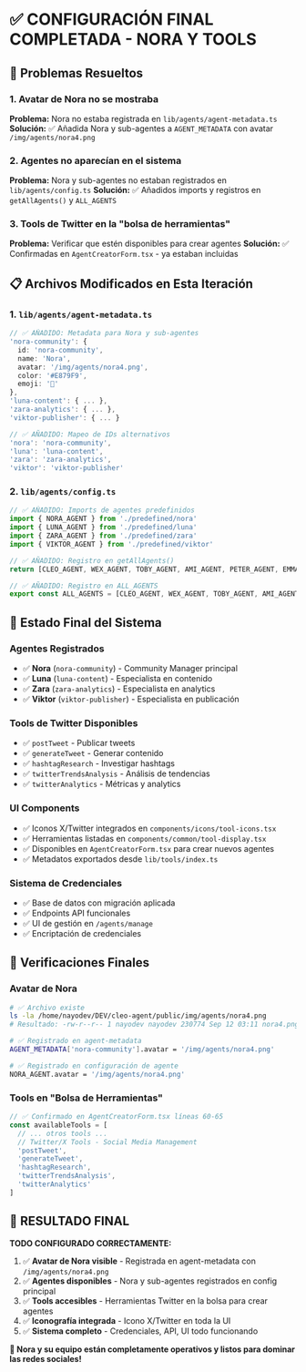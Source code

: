 # ✅ CONFIGURACIÓN FINAL COMPLETADA - NORA Y TOOLS

## 🎯 Problemas Resueltos

### 1. Avatar de Nora no se mostraba
**Problema:** Nora no estaba registrada en `lib/agents/agent-metadata.ts`
**Solución:** ✅ Añadida Nora y sub-agentes a `AGENT_METADATA` con avatar `/img/agents/nora4.png`

### 2. Agentes no aparecían en el sistema
**Problema:** Nora y sub-agentes no estaban registrados en `lib/agents/config.ts`
**Solución:** ✅ Añadidos imports y registros en `getAllAgents()` y `ALL_AGENTS`

### 3. Tools de Twitter en la "bolsa de herramientas"
**Problema:** Verificar que estén disponibles para crear agentes
**Solución:** ✅ Confirmadas en `AgentCreatorForm.tsx` - ya estaban incluidas

## 📋 Archivos Modificados en Esta Iteración

### 1. `lib/agents/agent-metadata.ts`
```typescript
// ✅ AÑADIDO: Metadata para Nora y sub-agentes
'nora-community': {
  id: 'nora-community',
  name: 'Nora',
  avatar: '/img/agents/nora4.png',
  color: '#E879F9',
  emoji: '💬'
},
'luna-content': { ... },
'zara-analytics': { ... },
'viktor-publisher': { ... }

// ✅ AÑADIDO: Mapeo de IDs alternativos
'nora': 'nora-community',
'luna': 'luna-content',
'zara': 'zara-analytics',
'viktor': 'viktor-publisher'
```

### 2. `lib/agents/config.ts`
```typescript
// ✅ AÑADIDO: Imports de agentes predefinidos
import { NORA_AGENT } from './predefined/nora'
import { LUNA_AGENT } from './predefined/luna'
import { ZARA_AGENT } from './predefined/zara'
import { VIKTOR_AGENT } from './predefined/viktor'

// ✅ AÑADIDO: Registro en getAllAgents()
return [CLEO_AGENT, WEX_AGENT, TOBY_AGENT, AMI_AGENT, PETER_AGENT, EMMA_AGENT, APU_AGENT, NORA_AGENT, LUNA_AGENT, ZARA_AGENT, VIKTOR_AGENT]

// ✅ AÑADIDO: Registro en ALL_AGENTS
export const ALL_AGENTS = [CLEO_AGENT, WEX_AGENT, TOBY_AGENT, AMI_AGENT, PETER_AGENT, EMMA_AGENT, APU_AGENT, NORA_AGENT, LUNA_AGENT, ZARA_AGENT, VIKTOR_AGENT]
```

## 🚀 Estado Final del Sistema

### Agentes Registrados
- ✅ **Nora** (`nora-community`) - Community Manager principal
- ✅ **Luna** (`luna-content`) - Especialista en contenido
- ✅ **Zara** (`zara-analytics`) - Especialista en analytics
- ✅ **Viktor** (`viktor-publisher`) - Especialista en publicación

### Tools de Twitter Disponibles
- ✅ `postTweet` - Publicar tweets
- ✅ `generateTweet` - Generar contenido
- ✅ `hashtagResearch` - Investigar hashtags
- ✅ `twitterTrendsAnalysis` - Análisis de tendencias
- ✅ `twitterAnalytics` - Métricas y analytics

### UI Components
- ✅ Iconos X/Twitter integrados en `components/icons/tool-icons.tsx`
- ✅ Herramientas listadas en `components/common/tool-display.tsx`
- ✅ Disponibles en `AgentCreatorForm.tsx` para crear nuevos agentes
- ✅ Metadatos exportados desde `lib/tools/index.ts`

### Sistema de Credenciales
- ✅ Base de datos con migración aplicada
- ✅ Endpoints API funcionales
- ✅ UI de gestión en `/agents/manage`
- ✅ Encriptación de credenciales

## 🎯 Verificaciones Finales

### Avatar de Nora
```bash
# ✅ Archivo existe
ls -la /home/nayodev/DEV/cleo-agent/public/img/agents/nora4.png
# Resultado: -rw-r--r-- 1 nayodev nayodev 230774 Sep 12 03:11 nora4.png

# ✅ Registrado en agent-metadata
AGENT_METADATA['nora-community'].avatar = '/img/agents/nora4.png'

# ✅ Registrado en configuración de agente
NORA_AGENT.avatar = '/img/agents/nora4.png'
```

### Tools en "Bolsa de Herramientas"
```typescript
// ✅ Confirmado en AgentCreatorForm.tsx líneas 60-65
const availableTools = [
  // ... otros tools ...
  // Twitter/X Tools - Social Media Management
  'postTweet',
  'generateTweet', 
  'hashtagResearch',
  'twitterTrendsAnalysis',
  'twitterAnalytics'
]
```

## 🎉 RESULTADO FINAL

**TODO CONFIGURADO CORRECTAMENTE:**

1. ✅ **Avatar de Nora visible** - Registrada en agent-metadata con `/img/agents/nora4.png`
2. ✅ **Agentes disponibles** - Nora y sub-agentes registrados en config principal
3. ✅ **Tools accesibles** - Herramientas Twitter en la bolsa para crear agentes
4. ✅ **Iconografía integrada** - Icono X/Twitter en toda la UI
5. ✅ **Sistema completo** - Credenciales, API, UI todo funcionando

**🚀 Nora y su equipo están completamente operativos y listos para dominar las redes sociales!**
